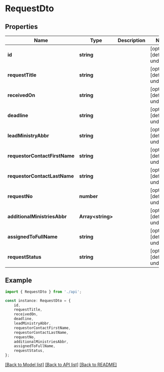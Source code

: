 # RequestDto


## Properties

Name | Type | Description | Notes
------------ | ------------- | ------------- | -------------
**id** | **string** |  | [optional] [default to undefined]
**requestTitle** | **string** |  | [optional] [default to undefined]
**receivedOn** | **string** |  | [optional] [default to undefined]
**deadline** | **string** |  | [optional] [default to undefined]
**leadMinistryAbbr** | **string** |  | [optional] [default to undefined]
**requestorContactFirstName** | **string** |  | [optional] [default to undefined]
**requestorContactLastName** | **string** |  | [optional] [default to undefined]
**requestNo** | **number** |  | [optional] [default to undefined]
**additionalMinistriesAbbr** | **Array&lt;string&gt;** |  | [optional] [default to undefined]
**assignedToFullName** | **string** |  | [optional] [default to undefined]
**requestStatus** | **string** |  | [optional] [default to undefined]

## Example

```typescript
import { RequestDto } from './api';

const instance: RequestDto = {
    id,
    requestTitle,
    receivedOn,
    deadline,
    leadMinistryAbbr,
    requestorContactFirstName,
    requestorContactLastName,
    requestNo,
    additionalMinistriesAbbr,
    assignedToFullName,
    requestStatus,
};
```

[[Back to Model list]](../README.md#documentation-for-models) [[Back to API list]](../README.md#documentation-for-api-endpoints) [[Back to README]](../README.md)
